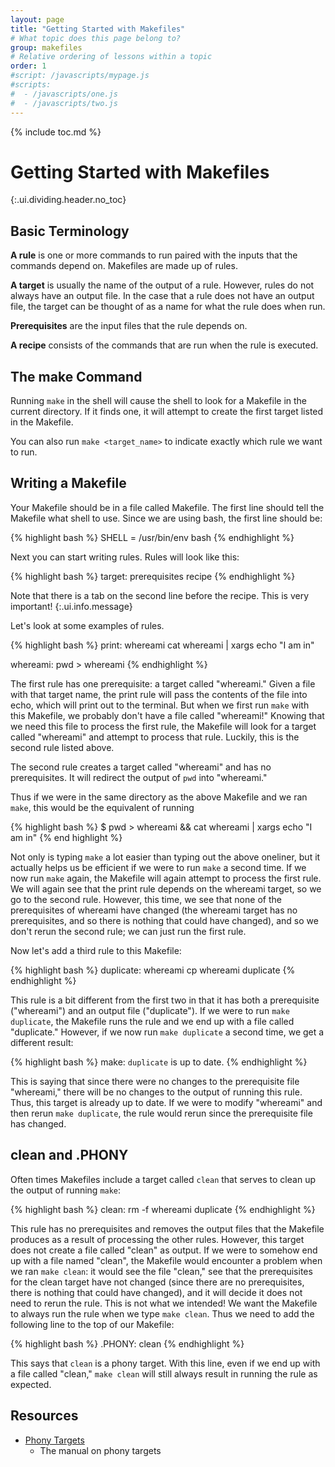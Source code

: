 ```yaml
---
layout: page
title: "Getting Started with Makefiles"
# What topic does this page belong to?
group: makefiles 
# Relative ordering of lessons within a topic
order: 1
#script: /javascripts/mypage.js
#scripts:
#  - /javascripts/one.js
#  - /javascripts/two.js
---
```



{% include toc.md %}

# Getting Started with Makefiles
{:.ui.dividing.header.no_toc}

## Basic Terminology

__A rule__ is one or more commands to run paired with the inputs that the
commands depend on. Makefiles are made up of rules.

__A target__ is usually the name of the output of a rule. However, rules do not
always have an output file. In the case that a rule does not have an output
file, the target can be thought of as a name for what the rule does when run.

__Prerequisites__ are the input files that the rule depends on.

__A recipe__ consists of the commands that are run when the rule is executed.

## The make Command

Running `make` in the shell will cause the shell to look for a Makefile in the
current directory. If it finds one, it will attempt to create the first target
listed in the Makefile.

You can also run `make <target_name>` to indicate exactly which rule we want to
run.

## Writing a Makefile

Your Makefile should be in a file called Makefile. The first line should tell
the Makefile what shell to use. Since we are using bash, the first line should
be:

{% highlight bash %}
SHELL = /usr/bin/env bash
{% endhighlight %}

Next you can start writing rules. Rules will look like this:

{% highlight bash %}
target: prerequisites
	recipe
{% endhighlight %}

Note that there is a tab on the second line before the recipe. This is very
important!
{:.ui.info.message}

Let's look at some examples of rules.

{% highlight bash %}
print: whereami
	cat whereami | xargs echo "I am in"

whereami:
	pwd > whereami
{% endhighlight %}

The first rule has one prerequisite: a target called "whereami." Given a file
with that target name, the print rule will pass the contents of the file into
echo, which will print out to the terminal. But when we first run `make` with
this Makefile, we probably don't have a file called "whereami!" Knowing that we
need this file to process the first rule, the Makefile will look for a target
called "whereami" and attempt to process that rule. Luckily, this is the second
rule listed above.

The second rule creates a target called "whereami" and has no prerequisites.
It will redirect the output of `pwd` into "whereami."

Thus if we were in the same directory as the above Makefile and we ran `make`,
this would be the equivalent of running

{% highlight bash %}
$ pwd > whereami && cat whereami | xargs echo "I am in"
{% end highlight %}

Not only is typing `make` a lot easier than typing out the above oneliner, but
it actually helps us be efficient if we were to run `make` a second time. If we
now run `make` again, the Makefile will again attempt to process the first
rule. We will again see that the print rule depends on the whereami target,
so we go to the second rule. However, this time, we see that none of the 
prerequisites of whereami have changed (the whereami target has no
prerequisites, and so there is nothing that could have changed), and so we don't
rerun the second rule; we can just run the first rule.

Now let's add a third rule to this Makefile:

{% highlight bash %}
duplicate: whereami
	cp whereami duplicate
{% endhighlight %}

This rule is a bit different from the first two in that it has both a
prerequisite ("whereami") and an output file ("duplicate"). If we were to
run `make duplicate`, the Makefile runs the rule and we end up with a file
called "duplicate." However, if we now run `make duplicate` a second time,
we get a different result:

{% highlight bash %}
make: `duplicate` is up to date.
{% endhighlight %}

This is saying that since there were no changes to the prerequisite file
"whereami," there will be no changes to the output of running this rule. Thus,
this target is already up to date. If we were to modify "whereami" and then
rerun `make duplicate`, the rule would rerun since the prerequisite file has
changed.

## clean and .PHONY

Often times Makefiles include a target called `clean` that serves to clean up the
output of running `make`:

{% highlight bash %}
clean:
	rm -f whereami duplicate
{% endhighlight %}

This rule has no prerequisites and removes the output files that the Makefile
produces as a result of processing the other rules. However, this target does
not create a file called "clean" as output. If we were to somehow end up with a
file named "clean", the Makefile would encounter a problem when we ran
`make clean`: it would see the file "clean," see that the prerequisites for the
clean target have not changed (since there are no prerequisites, there is
nothing that could have changed), and it will decide it does not need to rerun
the rule. This is not what we intended! We want the Makefile to always run the
rule when we type `make clean`. Thus we need to add the following line to the
top of our Makefile:

{% highlight bash %}
.PHONY: clean
{% endhighlight %}

This says that `clean` is a phony target. With this line, even if we end up with
a file called "clean," `make clean` will still always result in running the
rule as expected.

## Resources

- [Phony Targets][phonytargets]
  - The manual on phony targets

[phonytargets]: https://www.gnu.org/software/make/manual/html_node/Phony-Targets.html
